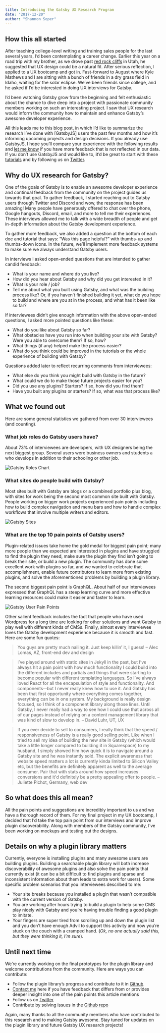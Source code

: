 ```yaml
---
title: Introducing the Gatsby UX Research Program
date: "2017-12-20"
author: "Shannon Soper"
---
```


## How this all started

After teaching college-level writing and training sales people for the last several years, I’d been contemplating a career change. Earlier this year on a road trip with my brother, as we drove past [red rock cliffs](https://utah.com/hiking/st-george) in Utah, he suggested that UX design could be a natural fit. After serious reflection, I applied to a UX bootcamp and got in. Fast-forward to August where Kyle Mathews and I are sitting with a bunch of friends in a dry grass field in Idaho, waiting for the solar eclipse. We’ve been friends since college, and he asked if I’d be interested in doing UX interviews for Gatsby. 

I’d been watching Gatsby grow from the beginning and felt enthusiastic about the chance to dive deep into a project with passionate community members working on such an interesting project. I saw that UX research would inform the community how to maintain and enhance Gatsby’s awesome developer experience.

All this leads me to this blog post, in which I’d like to summarize the research I’ve done with [GatsbyJS] users the past few months and how it’s informing upcoming projects and design decisions. If you already use GatsbyJS, I hope you’ll compare your experience with the following results and [let me know](https://twitter.com/shannonb_ux/status/938551014956732418) if you have more feedback that is not reflected in our data. If you don’t use GatsbyJS and would like to, it’d be great to start with these [tutorials](https://www.gatsbyjs.org/tutorial/) and by following us on [Twitter](https://twitter.com/gatsbyjs).

## Why do UX research for Gatsby?

One of the goals of Gatsby is to enable an awesome developer experience and continual feedback from the community on the project guides us towards that goal. To gather feedback, I started reaching out to Gatsby users through Twitter and Discord and wow, the response has been amazing! Many people have generously offered to chat over the phone, Google hangouts, Discord, email, and more to tell me their experiences. These interviews allowed me to talk with a wide breadth of people and get in-depth information about the Gatsby development experience.

To gather more feedback, we also added a question at the bottom of each doc and tutorial that says: “Was this page helpful?” with thumbs-up and thumbs-down icons. In the future, we’ll implement more feedback systems to make sure we always understand Gatsby users.

In interviews I asked open-ended questions that are intended to gather candid feedback:

* What is your name and where do you live?
* How did you hear about Gatsby and why did you get interested in it?
* What is your role / job?
* Tell me about what you built using Gatsby, and what was the building process like? Or, if you haven’t finished building it yet, what do you hope to build and where are you at in the process, and what has it been like so far?

If interviewees didn’t give enough information with the above open-ended questions, I asked more pointed questions like these:

* What do you like about Gatsby so far?
* What obstacles have you run into when building your site with Gatsby? Were you able to overcome them? If so, how?
* What things (if any) helped make the process easier?
* What do you think could be improved in the tutorials or the whole experience of building with Gatsby?

Questions added later to reflect recurring comments from interviewees:

* What else do you think you might build with Gatsby in the future?
* What could we do to make those future projects easier for you? 
* Did you use any plugins? Starters? If so, how did you find them?
* Have you built any plugins or starters? If so, what was that process like?

## What we found out

Here are some general statistics we gathered from over 30 interviewees (and counting).

### What job roles do Gatsby users have?

About 73% of interviewees are developers, with UX designers being the next biggest group. Several users were business owners and students a who develops in addition to their schooling or other job.

![Gatsby Roles Chart](roles.png)

### What sites do people build with Gatsby?

Most sites built with Gatsby are blogs or a combined portfolio plus blog, with sites for work being the second most common site built with Gatsby. People working on bigger work projects experienced pain points including how to build complex navigation and menu bars and how to handle complex workflows that involve multiple writers and editors.

![Gatsby Sites](sites.png)

### What are the top 10 pain points of Gatsby users?

Plugin-related issues take home the gold medal for biggest pain point; many more people than we expected are interested in plugins and have struggled to find the plugin they need, make sure the plugin they find isn’t going to break their site, or build a new plugin. The community has done some excellent work with plugins so far, and we wanted to celebrate that accomplishment, enable future contributors to learn more from existing plugins, and solve the aforementioned problems by building a plugin library.

The second biggest pain point is GraphQL. About half of our interviewees expressed that GraphQL has a steep learning curve and more effective learning resources could make it easier and faster to learn.

![Gatsby User Pain Points](pain-points.png)

Other salient feedback includes the fact that people who have used Wordpress for a long time are looking for other solutions and want Gatsby to play well with different kinds of CMSs. Finally, almost every interviewee loves the Gatsby development experience because it is smooth and fast. Here are some fun quotes:

> You guys are pretty much nailing it. Just keep killin’ it, I guess! 
> – Alec Lomas, AZ, front-end dev and design

> I’ve played around with static sites in Jekyll in the past, but I’ve always hit a pain point with how much functionality I could build into the different includes and partials and things that were starting to become popular with different templating languages. So I’ve always loved React for all the encapsulation of style and functionality. And components--but I never really knew how to use it. And Gatsby has been that first opportunity where everything comes together, everything can be in one system. My background is really design focused, so I think of a component library along those lines. Until Gatsby, I never really had a way to see how I could use that across all of our pages instead of relying on a content management library that was kind of slow to develop in. 
> – David Luhr, UT, UX

> If you ever decide to sell to consumers, I really think that the speed / responsiveness of Gatsby is a really good selling point. Like when I tried to sell my idea of building the new site in Gatsby (which would take a little longer compared to building it in Squarespace) to my husband, I simply showed him how quick it is to navigate around a Gatsby site and he was instantly sold. The explicit awareness that website speed matters a lot is currently kinda limited to Silicon Valley etc, but the benefits are definitely apparent as well to the average consumer. Pair that with stats around how speed increases conversions and it'd definitely be a pretty appealing offer to people. 
> – Juliette Pichot, Germany, web dev

## So what does this all mean?

All the pain points and suggestions are incredibly important to us and we have a thorough record of them. For my final project in my UX bootcamp, I decided that I’d take the top pain point from our interviews and improve plugin discoverability. Along with members of the Gatsby community, I’ve been working on mockups and testing out the designs. 

## Details on why a plugin library matters

Currently, everyone is installing plugins and many awesome users are building plugins. Building a searchable plugin library will both increase discoverability of awesome plugins and also solve the pain points that currently exist (it can be a bit difficult to find plugins and sparse and inconsistent information about them leads to extra work for users). Some specific problem scenarios that you interviewees described to me:

* Your site breaks because you installed a plugin that wasn’t compatible with the current version of Gatsby.
* You are working after hours trying to build a plugin to help some CMS play nicely with Gatsby and you’re having trouble finding a good plugin to imitate.
* Your fingers are super tired from scrolling up and down the plugin list and you don’t have enough Advil to support this activity and now you’re stuck on the couch with a cramped hand. (_Ok, no one actually said this, but they were thinking it, I’m sure_).

## Until next time

We’re currently working on the final prototypes for the plugin library and welcome contributions from the community. Here are ways you can contribute:

* Follow the plugin library’s progress and contribute to it in [Github](https://github.com/gatsbyjs/gatsby/issues/3003).
* [Contact me](https://twitter.com/shannonb_ux/status/938551014956732418) here if you have feedback that differs from or provides deeper insight into one of the pain points this article mentions
* Follow us on [Twitter](https://twitter.com/gatsbyjs)
* Contribute by solving issues in the [Github repo](https://github.com/gatsbyjs/gatsby/issues) 

Again, many thanks to all the community members who have contributed to this research and to making Gatsby awesome. Stay tuned for updates on the plugin library and future Gatsby UX research projects!



